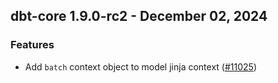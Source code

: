 ## dbt-core 1.9.0-rc2 - December 02, 2024

### Features

- Add `batch` context object to model jinja context ([#11025](https://github.com/dbt-labs/dbt-core/issues/11025))
